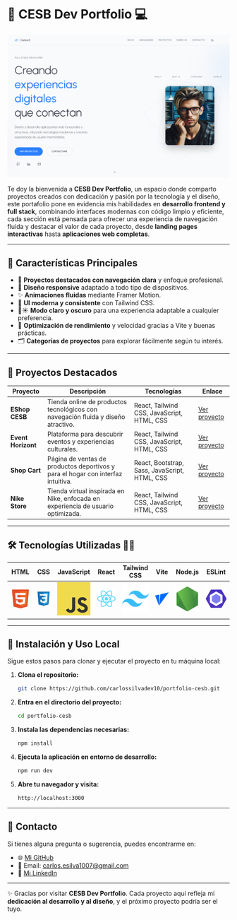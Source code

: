 # 💼 CESB Dev Portfolio 💻

[![CESB Dev Portfolio](./src/assets/image-preview.png)](https://cesb-dev-portfolio.app/)

Te doy la bienvenida a **CESB Dev Portfolio**, un espacio donde comparto proyectos creados con dedicación y pasión por la tecnología y el diseño, este portafolio pone en evidencia mis habilidades en **desarrollo frontend y full stack**, combinando interfaces modernas con código limpio y eficiente, cada sección está pensada para ofrecer una experiencia de navegación fluida y destacar el valor de cada proyecto, desde **landing pages interactivas** hasta **aplicaciones web completas**.

---

## 🌟 Características Principales

- 🎯 **Proyectos destacados con navegación clara** y enfoque profesional.
- 📱 **Diseño responsive** adaptado a todo tipo de dispositivos.
- ✨ **Animaciones fluidas** mediante Framer Motion.
- 🎨 **UI moderna y consistente** con Tailwind CSS.
- 🌙☀️ **Modo claro y oscuro** para una experiencia adaptable a cualquier preferencia.
- 🚀 **Optimización de rendimiento** y velocidad gracias a Vite y buenas prácticas.
- 🗂️ **Categorías de proyectos** para explorar fácilmente según tu interés.

---

## 📌 Proyectos Destacados

| Proyecto | Descripción | Tecnologías | Enlace |
|----------|-------------|-------------|-------|
| **EShop CESB** | Tienda online de productos tecnológicos con navegación fluida y diseño atractivo. | React, Tailwind CSS, JavaScript, HTML, CSS | [Ver proyecto](https://eshop-cesb.netlify.app/) |
| **Event Horizont** | Plataforma para descubrir eventos y experiencias culturales. | React, Tailwind CSS, JavaScript, HTML, CSS | [Ver proyecto](https://event-horizont.netlify.app/) |
| **Shop Cart** | Página de ventas de productos deportivos y para el hogar con interfaz intuitiva. | React, Bootstrap, Sass, JavaScript, HTML, CSS | [Ver proyecto](https://shop-cart-web.netlify.app/) |
| **Nike Store** | Tienda virtual inspirada en Nike, enfocada en experiencia de usuario optimizada. | React, Tailwind CSS, JavaScript, HTML, CSS | [Ver proyecto](https://nike-store-sport.vercel.app/) |

---

## 🛠️ Tecnologías Utilizadas 👨‍💻

| HTML | CSS | JavaScript | React | Tailwind CSS | Vite | Node.js | ESLint |
|------|-----|------------|-------|--------------|------|---------|--------|
| ![HTML](https://raw.githubusercontent.com/devicons/devicon/master/icons/html5/html5-original.svg) | ![CSS](https://raw.githubusercontent.com/devicons/devicon/master/icons/css3/css3-original.svg) | ![JavaScript](https://raw.githubusercontent.com/devicons/devicon/master/icons/javascript/javascript-original.svg) | ![React](https://raw.githubusercontent.com/devicons/devicon/master/icons/react/react-original.svg) | ![TailwindCSS](https://raw.githubusercontent.com/devicons/devicon/master/icons/tailwindcss/tailwindcss-original.svg) | ![Vite](https://raw.githubusercontent.com/devicons/devicon/master/icons/vite/vite-original.svg) | ![Node.js](https://raw.githubusercontent.com/devicons/devicon/master/icons/nodejs/nodejs-original.svg) | ![ESLint](https://raw.githubusercontent.com/devicons/devicon/master/icons/eslint/eslint-original.svg) |

---

## 🚀 Instalación y Uso Local

Sigue estos pasos para clonar y ejecutar el proyecto en tu máquina local:

1. **Clona el repositorio:**

   ```bash
   git clone https://github.com/carlossilvadev10/portfolio-cesb.git
   ```

2. **Entra en el directorio del proyecto:**

   ```bash
   cd portfolio-cesb
   ```

3. **Instala las dependencias necesarias:**

   ```bash
   npm install
   ```

4. **Ejecuta la aplicación en entorno de desarrollo:**

   ```bash
   npm run dev
   ```

5. **Abre tu navegador y visita:**

   ```bash
   http://localhost:3000
   ```

---

## 📩 Contacto

Si tienes alguna pregunta o sugerencia, puedes encontrarme en:

- 🌐 [Mi GitHub](https://github.com/carlossilvadev10)
- 📧 Email: [carlos.esilva1007@gmail.com](mailto:carlos.esilva1007@gmail.com)
- 💼 [Mi LinkedIn](https://www.linkedin.com/in/carlos-eduardo-silva-bustamante-b6084528b?utm_source=share&utm_campaign=share_via&utm_content=profile&utm_medium=android_app)

---

✨ Gracias por visitar **CESB Dev Portfolio**. Cada proyecto aquí refleja mi **dedicación al desarrollo y al diseño**, y el próximo proyecto podría ser el tuyo.